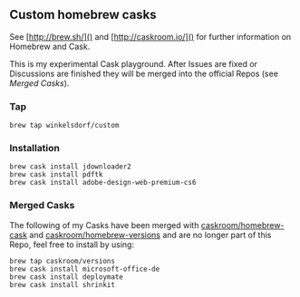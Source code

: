 ## Custom homebrew casks

See [http://brew.sh/]() and [http://caskroom.io/]() for further information on Homebrew and Cask.

This is my experimental Cask playground. After Issues are fixed or Discussions are finished they will be merged into the official Repos (see *Merged Casks*).

### Tap
```code
brew tap winkelsdorf/custom
```

### Installation
```code
brew cask install jdownloader2
brew cask install pdftk
brew cask install adobe-design-web-premium-cs6
```

### Merged Casks
The following of my Casks have been merged with [caskroom/homebrew-cask](https://github.com/caskroom/homebrew-cask) and [caskroom/homebrew-versions](https://github.com/caskroom/homebrew-versions) and are no longer part of this Repo, feel free to install by using:
```code
brew tap caskroom/versions
brew cask install microsoft-office-de
brew cask install deploymate
brew cask install shrinkit
```
